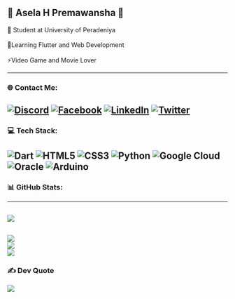 ## 💫 Asela H Premawansha 💫
🔭 Student at University of Peradeniya<br><br>🌱Learning Flutter and Web Development<br><br>⚡️Video Game and Movie Lover

---
### 🌐 Contact Me:
[![Discord](https://img.shields.io/badge/Discord-%237289DA.svg?logo=discord&logoColor=white)](htttps://discord.gg/Asela#3121) [![Facebook](https://img.shields.io/badge/Facebook-%231877F2.svg?logo=Facebook&logoColor=white)](https://facebook.com/Asela.premawansha) [![LinkedIn](https://img.shields.io/badge/LinkedIn-%230077B5.svg?logo=linkedin&logoColor=white)](https://linkedin.com/in/aselahemantha) [![Twitter](https://img.shields.io/badge/Twitter-%231DA1F2.svg?logo=Twitter&logoColor=white)](https://twitter.com/aselahemantha) 
---
### 💻 Tech Stack:
![Dart](https://img.shields.io/badge/dart-%230175C2.svg?style=for-the-badge&logo=dart&logoColor=white) ![HTML5](https://img.shields.io/badge/html5-%23E34F26.svg?style=for-the-badge&logo=html5&logoColor=white) ![CSS3](https://img.shields.io/badge/css3-%231572B6.svg?style=for-the-badge&logo=css3&logoColor=white) ![Python](https://img.shields.io/badge/python-3670A0?style=for-the-badge&logo=python&logoColor=ffdd54) ![Google Cloud](https://img.shields.io/badge/Google%20Cloud-%234285F4.svg?style=for-the-badge&logo=google-cloud&logoColor=white) ![Oracle](https://img.shields.io/badge/Oracle-F80000?style=for-the-badge&logo=oracle&logoColor=white) ![Arduino](https://img.shields.io/badge/-Arduino-00979D?style=for-the-badge&logo=Arduino&logoColor=white)
---
### 📊 GitHub Stats:
---
[![](https://visitcount.itsvg.in/api?id=aselahemantha&icon=0&color=1)](https://visitcount.itsvg.in)
---
![](https://github-readme-stats.vercel.app/api?username=aselahemantha&theme=blueberry&hide_border=false&include_all_commits=false&count_private=false)<br/>
![](https://github-readme-streak-stats.herokuapp.com/?user=aselahemantha&theme=blueberry&hide_border=false)<br/>
![](https://github-readme-stats.vercel.app/api/top-langs/?username=aselahemantha&theme=blueberry&hide_border=false&include_all_commits=false&count_private=false&layout=compact)
---
### ✍️ Dev Quote
![](https://quotes-github-readme.vercel.app/api?type=horizontal&theme=light)
